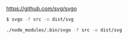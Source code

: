 https://github.com/svg/svgo

```sh
$ svgo -f src -o dist/svg
```

```sh
./node_modules/.bin/svgo -f src -o dist/svg
```